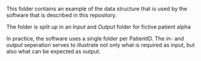 This folder contains an example of the data structure that is used by the software that is described in this repository.

The folder is split up in an _Input_ and _Output_ folder for fictive patient alpha

In practice, the software uses a single folder per PatientID.
The _in_- and _output_ seperation serves to illustrate not only what is required as input, but also what can be expected as output.
